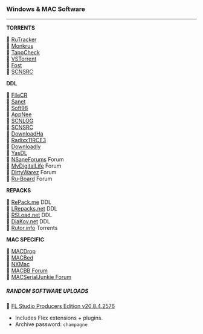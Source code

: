 ### Windows & MAC Software

* * *

**TORRENTS**

🔸 [RuTracker](https://rutracker.org/)  
🔸 [Monkrus](https://w14.monkrus.ws/)  
🔸 [TapoCheck](https://tapochek.net/index.php)  
🔸 [VSTorrent](https://vstorrent.org/)  
🔸 [Fost](https://fost.ws/)  
🔸 [SCNSRC](https://www.scnsrc.me/category/applications)

**DDL**

🔸 [FileCR](https://www.filecr.com/)  
🔸 [Sanet](https://www.sanet.st/)  
🔸 [Soft98](https://www.soft98.ir/)  
🔸 [AppNee](https://appnee.com/)  
🔸 [SCNLOG](https://scnlog.me/apps)  
🔸 [SCNSRC](https://www.scnsrc.me/category/applications)  
🔸 [DownloadHa](https://downloadha.com/)  
🔸 [Radixx11RCE3](https://radixx11rce3.blogspot.com/)  
🔸 [Downloadly](https://downloadly.ir/)  
🔸 [YasDL](https://yasdl.com/)  
🔸 [NSaneForums](https://nsaneforums.com/) Forum  
🔸 [MyDigitalLife](https://forums.mydigitallife.net/) Forum  
🔸 [DirtyWarez](https://forum.dirtywarez.com/) Forum  
🔸 [Ru-Board](http://forum.ru-board.com/forum.cgi?forum=35) Forum

**REPACKS**

🔸 [RePack.me](https://repack.me/) DDL  
🔸 [LRepacks.net](https://lrepacks.net/) DDL  
🔸 [RSLoad.net](https://rsload.net/soft) DDL  
🔸 [DiaKov.net](https://diakov.net/) DDL  
🔸 [Rutor.info](https://rutor.info/soft) Torrents

**MAC SPECIFIC**

🔸 [MACDrop](https://macdrop.net/)  
🔸 [MACBed](https://www.macbed.com/)  
🔸 [NXMac](https://nxmac.com/blog/)  
🔸 [MACBB Forum](https://macbb.org/)  
🔸 [MACSerialJunkie Forum](https://www.macserialjunkie.com/forum/)

##### RANDOM SOFTWARE UPLOADS

🔸 [FL Studio Producers Edition v20.8.4.2576](https://anonfiles.com/B7JbI7Eby6/FL_Studio_Producers_Edition_v20.8.4.2576_7z)

  * Includes Flex extensions + plugins.
  * Archive password: `champagne`